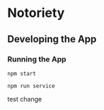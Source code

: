 # Notoriety

## Developing the App

### Running the App 

`npm start`

`npm run service`

test change